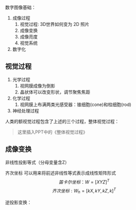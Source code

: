 数字图像基础：
1. 成像过程
    1. 视觉过程: 3D世界如何变为 2D 照片 
    2. 成像变换
    3. 成像亮度
    4. 视觉系统
2. 数字化

## 视觉过程
1. 光学过程
   1. 视网膜成像为倒影
   2. 晶状体可以改变形状，调节聚焦焦距
2. 化学过程
   1. 视网膜上布满两类光感受器：锥细胞(cone)和柱细胞(rod)
3. 神经处理过程

人类的额视觉过程包含了上述的三个过程，整体视觉过程：
> 这里插入PPT中的《整体视觉过程》
## 成像变换

非线性投影等式（分母变量含Z）

齐次坐标
可以用来将前述非线性等式表示成线性矩阵形式
$$
笛卡尔坐标：W = [X  Y Z]^T 
$$
$$
齐次坐标: W_h = [kX,kY,kZ,k]^T
$$

逆投影变换：